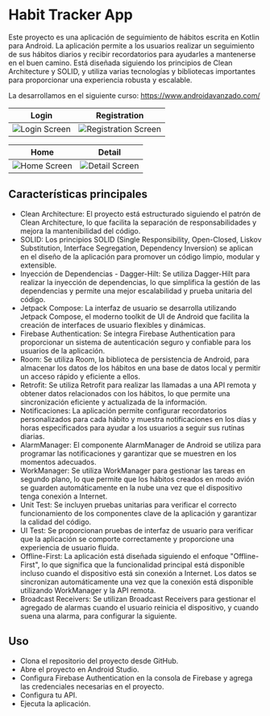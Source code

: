 # Habit Tracker App

Este proyecto es una aplicación de seguimiento de hábitos escrita en Kotlin para Android. La aplicación permite a los usuarios realizar un seguimiento de sus hábitos diarios y recibir recordatorios para ayudarles a mantenerse en el buen camino. Está diseñada siguiendo los principios de Clean Architecture y SOLID, y utiliza varias tecnologías y bibliotecas importantes para proporcionar una experiencia robusta y escalable.


La desarrollamos en el siguiente curso: https://www.androidavanzado.com/

Login             |  Registration
:-------------------------:|:-------------------------:
![Login Screen](https://github.com/MKiperszmid/HabitsAppCourse/assets/16141845/11e3d710-d2f3-4209-941c-7c59b0c27deb) | ![Registration Screen](https://github.com/MKiperszmid/HabitsAppCourse/assets/16141845/fc72f8ff-badd-48f4-99c6-23ba076b626f)

Home             |  Detail
:-------------------------:|:-------------------------:
![Home Screen](https://github.com/MKiperszmid/HabitsAppCourse/assets/16141845/84c02624-3043-4fd1-a889-ff82c0f62455) | ![Detail Screen](https://github.com/MKiperszmid/HabitsAppCourse/assets/16141845/a712bb7e-df63-4947-86e8-20057dd0f5d6)



## Características principales

- Clean Architecture: El proyecto está estructurado siguiendo el patrón de Clean Architecture, lo que facilita la separación de responsabilidades y mejora la mantenibilidad del código.
- SOLID: Los principios SOLID (Single Responsibility, Open-Closed, Liskov Substitution, Interface Segregation, Dependency Inversion) se aplican en el diseño de la aplicación para promover un código limpio, modular y extensible.
- Inyección de Dependencias - Dagger-Hilt: Se utiliza Dagger-Hilt para realizar la inyección de dependencias, lo que simplifica la gestión de las dependencias y permite una mejor escalabilidad y prueba unitaria del código.
- Jetpack Compose: La interfaz de usuario se desarrolla utilizando Jetpack Compose, el moderno toolkit de UI de Android que facilita la creación de interfaces de usuario flexibles y dinámicas.
- Firebase Authentication: Se integra Firebase Authentication para proporcionar un sistema de autenticación seguro y confiable para los usuarios de la aplicación.
- Room: Se utiliza Room, la biblioteca de persistencia de Android, para almacenar los datos de los hábitos en una base de datos local y permitir un acceso rápido y eficiente a ellos.
- Retrofit: Se utiliza Retrofit para realizar las llamadas a una API remota y obtener datos relacionados con los hábitos, lo que permite una sincronización eficiente y actualizada de la información.
- Notificaciones: La aplicación permite configurar recordatorios personalizados para cada hábito y muestra notificaciones en los días y horas especificados para ayudar a los usuarios a seguir sus rutinas diarias.
- AlarmManager: El componente AlarmManager de Android se utiliza para programar las notificaciones y garantizar que se muestren en los momentos adecuados.
- WorkManager: Se utiliza WorkManager para gestionar las tareas en segundo plano, lo que permite que los hábitos creados en modo avión se guarden automáticamente en la nube una vez que el dispositivo tenga conexión a Internet.
- Unit Test: Se incluyen pruebas unitarias para verificar el correcto funcionamiento de los componentes clave de la aplicación y garantizar la calidad del código.
- UI Test: Se proporcionan pruebas de interfaz de usuario para verificar que la aplicación se comporte correctamente y proporcione una experiencia de usuario fluida.
- Offline-First: La aplicación está diseñada siguiendo el enfoque "Offline-First", lo que significa que la funcionalidad principal está disponible incluso cuando el dispositivo está sin conexión a Internet. Los datos se sincronizan automáticamente una vez que la conexión está disponible utilizando WorkManager y la API remota.
- Broadcast Receivers: Se utilizan Broadcast Receivers para gestionar el agregado de alarmas cuando el usuario reinicia el dispositivo, y cuando suena una alarma, para configurar la siguiente.

## Uso

- Clona el repositorio del proyecto desde GitHub.
- Abre el proyecto en Android Studio.
- Configura Firebase Authentication en la consola de Firebase y agrega las credenciales necesarias en el proyecto.
- Configura tu API.
- Ejecuta la aplicación.
